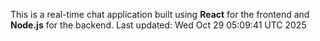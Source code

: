 This is a real-time chat application built using **React** for the frontend and **Node.js** for the backend.
Last updated: Wed Oct 29 05:09:41 UTC 2025
